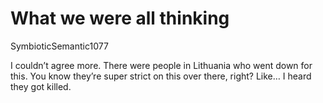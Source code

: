 # What we were all thinking

SymbioticSemantic1077

I couldn’t agree more. There were people in Lithuania who went down for this. You know they’re super strict on this over there, right? Like… I heard they got killed.

